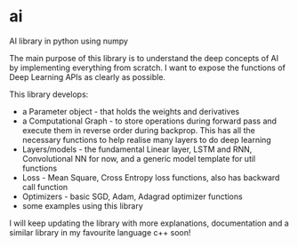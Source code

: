 # ai
AI library in python using numpy

The main purpose of this library is to understand the deep concepts of AI by implementing everything from scratch. I want to expose the functions of Deep Learning APIs as clearly as possible.

This library develops:
  - a Parameter object - that holds the weights and derivatives
  - a Computational Graph - to store operations during forward pass and execute them in reverse order during backprop. This has all the necessary functions to help realise many layers to do deep learning
  - Layers/models - the fundamental Linear layer, LSTM and RNN, Convolutional NN for now, and a generic model template for util functions
  - Loss - Mean Square, Cross Entropy loss functions, also has backward call function
  - Optimizers - basic SGD, Adam, Adagrad optimizer functions
  - some examples using this library
  
I will keep updating the library with more explanations, documentation and a similar library in my favourite language c++ soon!
